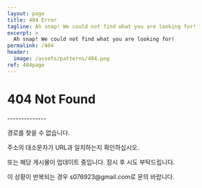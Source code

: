 ```yaml
---
layout: page
title: 404 Error
tagline: Ah snap! We could not find what you are looking for!
excerpt: >
  Ah snap! We could not find what you are looking for!
permalink: /404
header:
  image: /assets/patterns/404.png
ref: 404page
---
```


<h1 class="divs" title="404 Not Found">404 Not Found</h1>
--------------

<p class="divs" title="경로를 찾을 수 없습니다.">경로를 찾을 수 없습니다.</p>

<p class="divs">주소의 대소문자가 URL과 일치하는지 확인하십시오.</p>

<p class="divs">또는 해당 게시물이 업데이트 중입니다. 잠시 후 시도 부탁드립니다.</p>

<p class="divs">이 상황이 반복되는 경우 s076923@gmail.com로 문의 바랍니다.</p>
